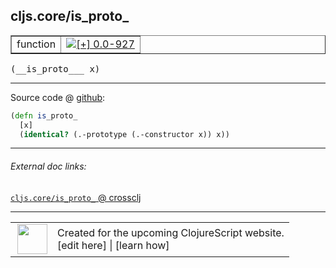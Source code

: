 ## cljs.core/is_proto_



 <table border="1">
<tr>
<td>function</td>
<td><a href="https://github.com/cljsinfo/cljs-api-docs/tree/0.0-927"><img valign="middle" alt="[+] 0.0-927" title="Added in 0.0-927" src="https://img.shields.io/badge/+-0.0--927-lightgrey.svg"></a> </td>
</tr>
</table>


 <samp>
(__is_proto___ x)<br>
</samp>

---







Source code @ [github](https://github.com/clojure/clojurescript/blob/r3169/src/cljs/cljs/core.cljs#L196-L198):

```clj
(defn is_proto_
  [x]
  (identical? (.-prototype (.-constructor x)) x))
```

<!--
Repo - tag - source tree - lines:

 <pre>
clojurescript @ r3169
└── src
    └── cljs
        └── cljs
            └── <ins>[core.cljs:196-198](https://github.com/clojure/clojurescript/blob/r3169/src/cljs/cljs/core.cljs#L196-L198)</ins>
</pre>

-->

---



###### External doc links:

[`cljs.core/is_proto_` @ crossclj](http://crossclj.info/fun/cljs.core.cljs/is_proto_.html)<br>

---

 <table>
<tr><td>
<img valign="middle" align="right" width="48px" src="http://i.imgur.com/Hi20huC.png">
</td><td>
Created for the upcoming ClojureScript website.<br>
[edit here] | [learn how]
</td></tr></table>

[edit here]:https://github.com/cljsinfo/cljs-api-docs/blob/master/cljsdoc/cljs.core_is_proto_.cljsdoc
[learn how]:https://github.com/cljsinfo/cljs-api-docs/wiki/cljsdoc-files

<!--

This information was too distracting to show to readers, but I'll leave it
commented here since it is helpful to:

- pretty-print the data used to generate this document
- and show how to retrieve that data



The API data for this symbol:

```clj
{:ns "cljs.core",
 :name "is_proto_",
 :type "function",
 :signature ["[x]"],
 :source {:code "(defn is_proto_\n  [x]\n  (identical? (.-prototype (.-constructor x)) x))",
          :title "Source code",
          :repo "clojurescript",
          :tag "r3169",
          :filename "src/cljs/cljs/core.cljs",
          :lines [196 198]},
 :full-name "cljs.core/is_proto_",
 :full-name-encode "cljs.core_is_proto_",
 :history [["+" "0.0-927"]]}

```

Retrieve the API data for this symbol:

```clj
;; from Clojure REPL
(require '[clojure.edn :as edn])
(-> (slurp "https://raw.githubusercontent.com/cljsinfo/cljs-api-docs/catalog/cljs-api.edn")
    (edn/read-string)
    (get-in [:symbols "cljs.core/is_proto_"]))
```

-->
